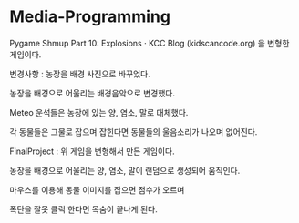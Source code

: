 # Media-Programming

Pygame Shmup Part 10: Explosions · KCC Blog (kidscancode.org) 을 변형한 게임이다.

변경사항 :
농장을 배경 사진으로 바꾸었다.

농장을 배경으로 어울리는 배경음악으로 변경했다.

Meteo 운석들은 농장에 있는 양, 염소, 말로 대체했다.

각 동물들은 그물로 잡으며 잡힌다면 동물들의 울음소리가 나오며 없어진다.



FinalProject : 위 게임을 변형해서 만든 게임이다.

농장을 배경으로 어울리는 양, 염소, 말이 랜덤으로 생성되어 움직인다.

마우스를 이용해 동물 이미지를 잡으면 점수가 오르며

폭탄을 잘못 클릭 한다면 목숨이 끝나게 된다.

